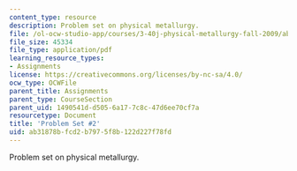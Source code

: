 ```yaml
---
content_type: resource
description: Problem set on physical metallurgy.
file: /ol-ocw-studio-app/courses/3-40j-physical-metallurgy-fall-2009/ab31878bfcd2b7975f8b122d227f78fd_MIT3_40JF09_ps2.pdf
file_size: 45334
file_type: application/pdf
learning_resource_types:
- Assignments
license: https://creativecommons.org/licenses/by-nc-sa/4.0/
ocw_type: OCWFile
parent_title: Assignments
parent_type: CourseSection
parent_uid: 1490541d-d505-6a17-7c8c-47d6ee70cf7a
resourcetype: Document
title: 'Problem Set #2'
uid: ab31878b-fcd2-b797-5f8b-122d227f78fd
---
```

Problem set on physical metallurgy.
